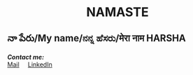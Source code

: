 <h1 align="center">NAMASTE </h1>

<h2 align="start"> నా పేరు/My name/ನನ್ನ ಹೆಸರು/मेरा नाम <b>HARSHA</b></h2>

<b><i>Contact me:</i></b><br><a href="msharsha8118@gmail.com" >Mail</a> &nbsp; &nbsp;
<a href="https://www.linkedin.com/in/sree-harsha-m-54a480216?utm_source=share&utm_campaign=share_via&utm_content=profile&utm_medium=android_app">LinkedIn</a>


